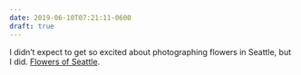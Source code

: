 ```yaml
---
date: 2019-06-10T07:21:11-0600
draft: true
---
```




I didn’t expect to get so excited about photographing flowers in Seattle, but I did. [Flowers of Seattle](https://www.flickr.com/photos/ianwhitney/sets/72157709017310403).



